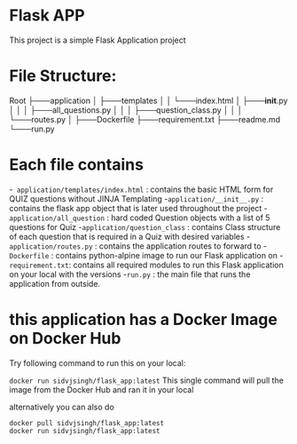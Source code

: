 # Flask APP
This project is a simple Flask Application project

# File Structure:
Root
├───application
│    ├───templates
│    │         └───index.html
│    ├───__init__.py
│    │
│    ├───all_questions.py
│    │
│    ├───question_class.py
│    │
│    └───routes.py
│
├───Dockerfile
├───requirement.txt
├───readme.md
└───run.py

# Each file contains
-``` application/templates/index.html```   : contains the basic HTML form for QUIZ questions without JINJA Templating
-```application/__init__.py```   : contains the flask app object that is later used throughout the project
-```application/all_question```  : hard coded Question objects with a list of 5 questions for Quiz
-```application/question_class``` : contains Class structure of each question that is required in a Quiz with desired variables
-```application/routes.py```  : contains the application routes to forward to
-```Dockerfile``` : contains python-alpine image to run our Flask application on
-```requirement.txt```: contains all required modules to run this Flask application on your local with the versions
-```run.py``` : the main file that runs the application from outside.


# this application has a Docker Image on Docker Hub
Try following command to run this on your local:

 ``` docker run sidvjsingh/flask_app:latest ```
This single command will pull the image from the Docker Hub and ran it in your local

alternatively you can also do

```
docker pull sidvjsingh/flask_app:latest
docker run sidvjsingh/flask_app:latest
```
